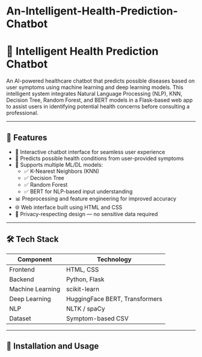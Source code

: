 # An-Intelligent-Health-Prediction-Chatbot
# 🧠 Intelligent Health Prediction Chatbot

An AI-powered healthcare chatbot that predicts possible diseases based on user symptoms using machine learning and deep learning models. This intelligent system integrates Natural Language Processing (NLP), KNN, Decision Tree, Random Forest, and BERT models in a Flask-based web app to assist users in identifying potential health concerns before consulting a professional.

---

## 🚀 Features

- 💬 Interactive chatbot interface for seamless user experience  
- 🧠 Predicts possible health conditions from user-provided symptoms  
- 🧪 Supports multiple ML/DL models:
  - ✅ K-Nearest Neighbors (KNN)
  - ✅ Decision Tree
  - ✅ Random Forest
  - ✅ BERT for NLP-based input understanding  
- 📊 Preprocessing and feature engineering for improved accuracy  
- 🌐 Web interface built using HTML and CSS  
- 🔐 Privacy-respecting design — no sensitive data required  

---

## 🛠️ Tech Stack

| Component         | Technology          |
|------------------|---------------------|
| Frontend         | HTML, CSS           |
| Backend          | Python, Flask       |
| Machine Learning | scikit-learn        |
| Deep Learning    | HuggingFace BERT, Transformers |
| NLP              | NLTK / spaCy        |
| Dataset          | Symptom-based CSV   |

---

## 🧪 Installation and Usage
